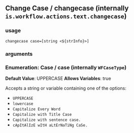 
## Change Case / changecase (internally `is.workflow.actions.text.changecase`)


### usage
`changecase case=[string <${strInfo}>]`

### arguments
### Enumeration: Case / case (internally `WFCaseType`)
**Default Value**: UPPERCASE
**Allows Variables**: true


Accepts a string 
or variable
containing one of the options:

- `UPPERCASE`
- `lowercase`
- `Capitalize Every Word`
- `Capitalize with Title Case`
- `Capitalize with sentence case.`
- `cApItAlIzE wItH aLtErNaTiNg CaSe.`
